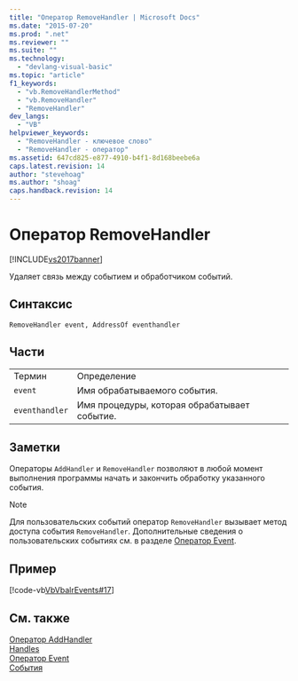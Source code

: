 ```yaml
---
title: "Оператор RemoveHandler | Microsoft Docs"
ms.date: "2015-07-20"
ms.prod: ".net"
ms.reviewer: ""
ms.suite: ""
ms.technology: 
  - "devlang-visual-basic"
ms.topic: "article"
f1_keywords: 
  - "vb.RemoveHandlerMethod"
  - "vb.RemoveHandler"
  - "RemoveHandler"
dev_langs: 
  - "VB"
helpviewer_keywords: 
  - "RemoveHandler - ключевое слово"
  - "RemoveHandler - оператор"
ms.assetid: 647cd825-e877-4910-b4f1-8d168beebe6a
caps.latest.revision: 14
author: "stevehoag"
ms.author: "shoag"
caps.handback.revision: 14
---
```

# Оператор RemoveHandler
[!INCLUDE[vs2017banner](../../../visual-basic/includes/vs2017banner.md)]

Удаляет связь между событием и обработчиком событий.  
  
## Синтаксис  
  
```  
RemoveHandler event, AddressOf eventhandler  
```  
  
## Части  
  
|||  
|-|-|  
|Термин|Определение|  
|`event`|Имя обрабатываемого события.|  
|`eventhandler`|Имя процедуры, которая обрабатывает событие.|  
  
## Заметки  
 Операторы `AddHandler` и `RemoveHandler` позволяют в любой момент выполнения программы начать и закончить обработку указанного события.  
  
> [!NOTE]
>  Для пользовательских событий оператор `RemoveHandler` вызывает метод доступа события `RemoveHandler`.  Дополнительные сведения о пользовательских событиях см. в разделе [Оператор Event](../../../visual-basic/language-reference/statements/event-statement.md).  
  
## Пример  
 [!code-vb[VbVbalrEvents#17](../../../visual-basic/language-reference/statements/codesnippet/visualbasic/VbVbalrEvents/Class1.vb#17)]  
  
## См. также  
 [Оператор AddHandler](../../../visual-basic/language-reference/statements/addhandler-statement.md)   
 [Handles](../../../visual-basic/language-reference/statements/handles-clause.md)   
 [Оператор Event](../../../visual-basic/language-reference/statements/event-statement.md)   
 [События](../../../visual-basic/programming-guide/language-features/events/events.md)